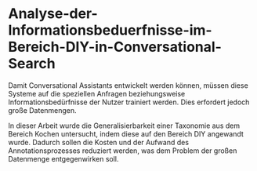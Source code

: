 # Analyse-der-Informationsbeduerfnisse-im-Bereich-DIY-in-Conversational-Search

Damit Conversational Assistants entwickelt werden können, müssen diese Systeme auf die speziellen Anfragen beziehungsweise Informationsbedürfnisse der Nutzer trainiert werden. Dies erfordert jedoch große Datenmengen. 

In dieser Arbeit wurde die Generalisierbarkeit einer Taxonomie aus dem Bereich Kochen untersucht, indem diese auf den Bereich DIY angewandt wurde.
Dadurch sollen die Kosten und der Aufwand des Annotationsprozesses reduziert werden, was dem Problem der großen Datenmenge entgegenwirken soll.
